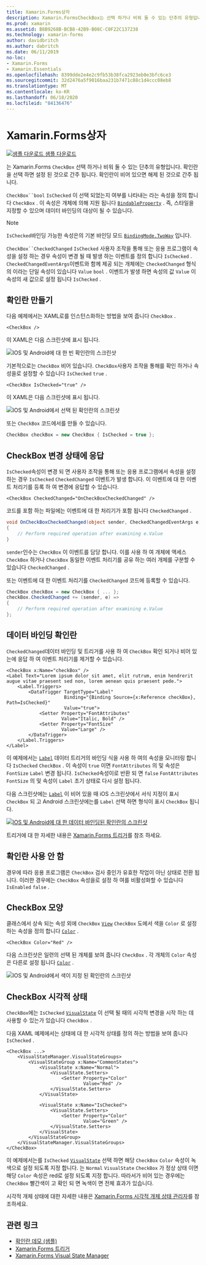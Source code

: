 ```yaml
---
title: Xamarin.Forms상자
description: Xamarin.FormsCheckBox는 선택 하거나 비워 둘 수 있는 단추의 유형입니다. 확인란을 선택 하면 설정 된 것으로 간주 됩니다. 확인란이 비어 있으면 해제 된 것으로 간주 됩니다.
ms.prod: xamarin
ms.assetid: B8B9268B-BCB8-42B9-B08C-C0F22C137238
ms.technology: xamarin-forms
author: davidbritch
ms.author: dabritch
ms.date: 06/11/2019
no-loc:
- Xamarin.Forms
- Xamarin.Essentials
ms.openlocfilehash: 8399dde2e4e2c9fb53b38fca2923eb0e3bfc6ce3
ms.sourcegitcommit: 32d2476a5f9016baa231b7471c88c1d4ccc08eb8
ms.translationtype: MT
ms.contentlocale: ko-KR
ms.lasthandoff: 06/18/2020
ms.locfileid: "84136476"
---
```

# <a name="xamarinforms-checkbox"></a>Xamarin.Forms상자

[![샘플 다운로드](~/media/shared/download.png) 샘플 다운로드](https://docs.microsoft.com/samples/xamarin/xamarin-forms-samples/userinterface-checkboxdemos/)

는 Xamarin.Forms `CheckBox` 선택 하거나 비워 둘 수 있는 단추의 유형입니다. 확인란을 선택 하면 설정 된 것으로 간주 됩니다. 확인란이 비어 있으면 해제 된 것으로 간주 됩니다.

`CheckBox``bool` `IsChecked` 이 선택 되었는지 여부를 나타내는 라는 속성을 정의 합니다 `CheckBox` . 이 속성은 개체에 의해 지원 됩니다 [`BindableProperty`](xref:Xamarin.Forms.BindableProperty) . 즉, 스타일을 지정할 수 있으며 데이터 바인딩의 대상이 될 수 있습니다.

> [!NOTE]
> `IsChecked`바인딩 가능한 속성은의 기본 바인딩 모드 [`BindingMode.TwoWay`](xref:Xamarin.Forms.BindingMode.TwoWay) 입니다.

`CheckBox``CheckedChanged` `IsChecked` 사용자 조작을 통해 또는 응용 프로그램이 속성을 설정 하는 경우 속성이 변경 될 때 발생 하는 이벤트를 정의 합니다 `IsChecked` . `CheckedChangedEventArgs`이벤트와 함께 제공 되는 개체에는 `CheckedChanged` 형식의 이라는 단일 속성이 있습니다 `Value` `bool` . 이벤트가 발생 하면 속성의 값 `Value` 이 속성의 새 값으로 설정 됩니다 `IsChecked` .

## <a name="create-a-checkbox"></a>확인란 만들기

다음 예제에서는 XAML로를 인스턴스화하는 방법을 보여 줍니다 `CheckBox` .

```xaml
<CheckBox />
```

이 XAML은 다음 스크린샷에 표시 됩니다.

![IOS 및 Android에 대 한 빈 확인란의 스크린샷](checkbox-images/checkbox-empty.png "빈 확인란")

기본적으로는 `CheckBox` 비어 있습니다. `CheckBox`사용자 조작을 통해를 확인 하거나 속성을로 설정할 수 있습니다 `IsChecked` `true` .

```xaml
<CheckBox IsChecked="true" />
```

이 XAML은 다음 스크린샷에 표시 됩니다.

![IOS 및 Android에서 선택 된 확인란의 스크린샷](checkbox-images/checkbox-checked.png "선택 됨 확인란")

또는 `CheckBox` 코드에서를 만들 수 있습니다.

```csharp
CheckBox checkBox = new CheckBox { IsChecked = true };
```

## <a name="respond-to-a-checkbox-changing-state"></a>CheckBox 변경 상태에 응답

`IsChecked`속성이 변경 되 면 사용자 조작을 통해 또는 응용 프로그램에서 속성을 설정 하는 경우 `IsChecked` `CheckedChanged` 이벤트가 발생 합니다. 이 이벤트에 대 한 이벤트 처리기를 등록 하 여 변경에 응답할 수 있습니다.

```xaml
<CheckBox CheckedChanged="OnCheckBoxCheckedChanged" />
```

코드를 포함 하는 파일에는 이벤트에 대 한 처리기가 포함 됩니다 `CheckedChanged` .

```csharp
void OnCheckBoxCheckedChanged(object sender, CheckedChangedEventArgs e)
{
    // Perform required operation after examining e.Value
}
```

`sender`인수는 `CheckBox` 이 이벤트를 담당 합니다. 이를 사용 하 여 개체에 액세스 `CheckBox` 하거나 `CheckBox` 동일한 이벤트 처리기를 공유 하는 여러 개체를 구분할 수 있습니다 `CheckedChanged` .

또는 이벤트에 대 한 이벤트 처리기를 `CheckedChanged` 코드에 등록할 수 있습니다.

```csharp
CheckBox checkBox = new CheckBox { ... };
checkBox.CheckedChanged += (sender, e) =>
{
    // Perform required operation after examining e.Value
};
```

## <a name="data-bind-a-checkbox"></a>데이터 바인딩 확인란

`CheckedChanged`데이터 바인딩 및 트리거를 사용 하 여 `CheckBox` 확인 되거나 비어 있는에 응답 하 여 이벤트 처리기를 제거할 수 있습니다.

```xaml
<CheckBox x:Name="checkBox" />
<Label Text="Lorem ipsum dolor sit amet, elit rutrum, enim hendrerit augue vitae praesent sed non, lorem aenean quis praesent pede.">
    <Label.Triggers>
        <DataTrigger TargetType="Label"
                     Binding="{Binding Source={x:Reference checkBox}, Path=IsChecked}"
                     Value="true">
            <Setter Property="FontAttributes"
                    Value="Italic, Bold" />
            <Setter Property="FontSize"
                    Value="Large" />
        </DataTrigger>
    </Label.Triggers>
</Label>
```

이 예제에서는 [`Label`](xref:Xamarin.Forms.Label) 데이터 트리거의 바인딩 식을 사용 하 여의 속성을 모니터링 합니다 `IsChecked` `CheckBox` . 이 속성이 `true` 이면 `FontAttributes` 의 및 속성은 `FontSize` `Label` 변경 됩니다. `IsChecked`속성이로 반환 되 면 `false` `FontAttributes` `FontSize` 의 및 속성이 `Label` 초기 상태로 다시 설정 됩니다.

다음 스크린샷에는 [`Label`](xref:Xamarin.Forms.Label) 이 비어 있을 때 iOS 스크린샷에서 서식 지정이 표시 `CheckBox` 되 고 Android 스크린샷에는를 `Label` 선택 하면 형식이 표시 `CheckBox` 됩니다.

[![IOS 및 Android에 대 한 데이터 바인딩된 확인란의 스크린샷](checkbox-images/checkbox-databinding.png "데이터 바인딩 확인란")](checkbox-images/checkbox-databinding-large.png#lightbox "데이터 바인딩 확인란")

트리거에 대 한 자세한 내용은 [ Xamarin.Forms 트리거](~/xamarin-forms/app-fundamentals/triggers.md)를 참조 하세요.

## <a name="disable-a-checkbox"></a>확인란 사용 안 함

경우에 따라 응용 프로그램은 `CheckBox` 검사 중인가 유효한 작업이 아닌 상태로 전환 됩니다. 이러한 경우에는 `CheckBox` 속성을로 설정 하 여를 비활성화할 수 있습니다 `IsEnabled` `false` .

## <a name="checkbox-appearance"></a>CheckBox 모양

클래스에서 상속 되는 속성 외에 `CheckBox` [`View`](xref:Xamarin.Forms.View) `CheckBox` 도에서 색을 `Color` 로 설정 하는 속성을 정의 합니다 [`Color`](xref:Xamarin.Forms.Color) .

```xaml
<CheckBox Color="Red" />
```

다음 스크린샷은 일련의 선택 된 개체를 보여 줍니다 `CheckBox` . 각 개체의 `Color` 속성은 다른로 설정 됩니다 [`Color`](xref:Xamarin.Forms.Color) .

![IOS 및 Android에서 색이 지정 된 확인란의 스크린샷](checkbox-images/checkbox-colors.png "색이 지정 된 확인란")

## <a name="checkbox-visual-states"></a>CheckBox 시각적 상태

`CheckBox`에는 `IsChecked` [`VisualState`](xref:Xamarin.Forms.VisualState) 이 선택 될 때의 시각적 변경을 시작 하는 데 사용할 수 있는가 있습니다 `CheckBox` .

다음 XAML 예제에서는 상태에 대 한 시각적 상태를 정의 하는 방법을 보여 줍니다 `IsChecked` .

```xaml
<CheckBox ...>
    <VisualStateManager.VisualStateGroups>
        <VisualStateGroup x:Name="CommonStates">
            <VisualState x:Name="Normal">
                <VisualState.Setters>
                    <Setter Property="Color"
                            Value="Red" />
                </VisualState.Setters>
            </VisualState>

            <VisualState x:Name="IsChecked">
                <VisualState.Setters>
                    <Setter Property="Color"
                            Value="Green" />
                </VisualState.Setters>
            </VisualState>
        </VisualStateGroup>
    </VisualStateManager.VisualStateGroups>
</CheckBox>
```

이 예제에서는를 `IsChecked` [`VisualState`](xref:Xamarin.Forms.VisualState) 선택 하면 해당 `CheckBox` `Color` 속성이 녹색으로 설정 되도록 지정 합니다. 는 `Normal` `VisualState` `CheckBox` 가 정상 상태 이면 해당 `Color` 속성은 red로 설정 되도록 지정 합니다. 따라서가 비어 있는 경우에는 `CheckBox` 빨간색이 고 확인 되 면 녹색이 면 전체 효과가 있습니다.

시각적 개체 상태에 대한 자세한 내용은 [Xamarin.Forms 시각적 개체 상태 관리자](~/xamarin-forms/user-interface/visual-state-manager.md)를 참조하세요.

## <a name="related-links"></a>관련 링크

- [확인란 데모 (샘플)](https://docs.microsoft.com/samples/xamarin/xamarin-forms-samples/userinterface-checkboxdemos/)
- [Xamarin.Forms 트리거](~/xamarin-forms/app-fundamentals/triggers.md)
- [Xamarin.Forms Visual State Manager](~/xamarin-forms/user-interface/visual-state-manager.md)
